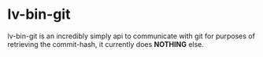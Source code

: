 # lv-bin-git

lv-bin-git is an incredibly simply api to communicate with git for purposes of retrieving the commit-hash, it currently does **NOTHING** else.